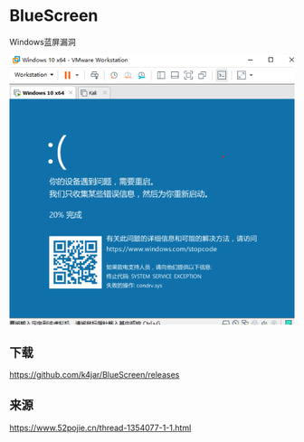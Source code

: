 # BlueScreen
Windows蓝屏漏洞

![image-20210127000538791](assets/image-20210127000538791.png)

## 下载

https://github.com/k4jar/BlueScreen/releases

## 来源

https://www.52pojie.cn/thread-1354077-1-1.html